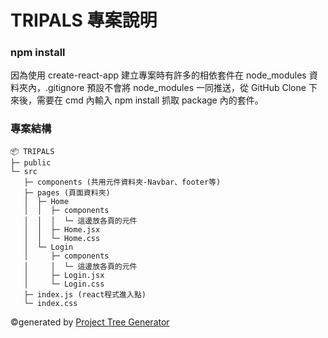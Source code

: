 # TRIPALS 專案說明

### npm install

因為使用 create-react-app 建立專案時有許多的相依套件在 node_modules 資料夾內，.gitignore 預設不會將 node_modules 一同推送，從 GitHub Clone 下來後，需要在 cmd 內輸入 npm install 抓取 package 內的套件。

### 專案結構

```
📦 TRIPALS
├─ public
└─ src
   ├─ components (共用元件資料夾-Navbar、footer等)
   ├─ pages (頁面資料夾)
   │  ├─ Home
   │  │  ├─ components
   │  │  │  └─ 這邊放各頁的元件
   │  │  ├─ Home.jsx
   │  │  └─ Home.css
   │  └─ Login
   │     ├─ components
   │     │  └─ 這邊放各頁的元件
   │     ├─ Login.jsx
   │     └─ Login.css
   ├─ index.js (react程式進入點)
   └─ index.css
```

©generated by [Project Tree Generator](https://woochanleee.github.io/project-tree-generator)
